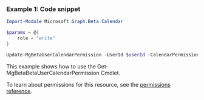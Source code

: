 ### Example 1: Code snippet

```powershellImport-Module Microsoft.Graph.Beta.Calendar

$params = @{
	role = "write"
}

Update-MgBetaUserCalendarPermission -UserId $userId -CalendarPermissionId $calendarPermissionId -BodyParameter $params
```
This example shows how to use the Get-MgBetaBetaUserCalendarPermission Cmdlet.
To learn about permissions for this resource, see the [permissions reference](/graph/permissions-reference).

